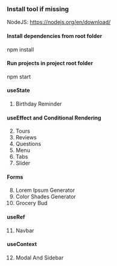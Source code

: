 ### Install tool if missing
NodeJS: https://nodejs.org/en/download/

#### Install dependencies from root folder
npm install

#### Run projects in project root folder
npm start

#### useState

1. Birthday Reminder

#### useEffect and Conditional Rendering

2. Tours
3. Reviews
4. Questions
5. Menu
6. Tabs
7. Slider

#### Forms

8. Lorem Ipsum Generator
9. Color Shades Generator
10. Grocery Bud

#### useRef

11. Navbar

#### useContext

12. Modal And Sidebar